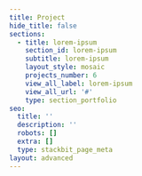 ```yaml
---
title: Project
hide_title: false
sections:
  - title: lorem-ipsum
    section_id: lorem-ipsum
    subtitle: lorem-ipsum
    layout_style: mosaic
    projects_number: 6
    view_all_label: lorem-ipsum
    view_all_url: '#'
    type: section_portfolio
seo:
  title: ''
  description: ''
  robots: []
  extra: []
  type: stackbit_page_meta
layout: advanced
---
```

